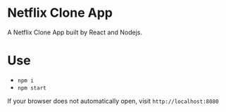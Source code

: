 # Netflix Clone App

A Netflix Clone App built by React and Nodejs.

# Use

- `npm i`
- `npm start`

If your browser does not automatically open, visit `http://localhost:8080`
